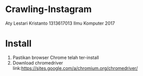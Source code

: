# Crawling-Instagram

Aty Lestari Kristanto   1313617013    Ilmu Komputer 2017


# Install
1. Pastikan browser Chrome telah ter-install
2. Download chromedriver link:https://sites.google.com/a/chromium.org/chromedriver/
